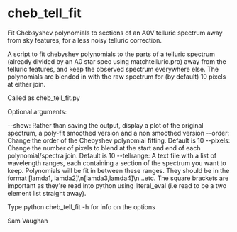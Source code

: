 # cheb_tell_fit
Fit Chebsyshev polynomials to sections of an A0V telluric spectrum away from sky features, for a less noisy telluric correction.


A script to fit chebyshev polynomials to the parts of a telluric spectrum (already divided by an A0 star spec using matchtelluric.pro)
away from the telluric features, and keep the observed spectrum everywhere else. The polynomials are blended in with the raw spectrum for
(by default) 10 pixels at either join.

Called as cheb_tell_fit.py <inputfilename> <outputfilename>

Optional arguments:

--show: Rather than saving the output, display a plot of the original spectrum, a poly-fit smoothed version and a non smoothed version
--order: Change the order of the Chebyshev polynomial fitting. Default is 10
--pixels: Change the number of pixels to blend at the start and end of each polynomial/spectra join. Default is 10
--tellrange: A text file with a list of wavelength ranges, each containing a section of the spectrum you want to keep. Polynomials will be fit in between these ranges. They should be in the
format [lamda1, lamda2]\n[lamda3,lamda4]\n...etc. The square brackets are important as they're read into python using literal_eval (i.e read to be a two element list straight away).


Type python cheb_tell_fit -h for info on the options

Sam Vaughan
